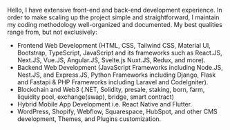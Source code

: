 Hello, I have extensive front-end and back-end development experience. In order to make scaling up the project simple and straightforward, I maintain my coding methodology well-organized and documented. My best qualities range from, but not exclusively: 
* Frontend Web Development (HTML, CSS, Tailwind CSS, Material UI, Bootstrap, TypeScript, JavaScript and its frameworks such as React.JS, Next.JS, Vue.JS, Angular.JS, Svelte.js Nuxt.JS, Redux, and more).
* Backend Web Development (JavaScript Frameworks including Node.JS, Nest.JS, and Express.JS, Python Frameworks including Django, Flask and Fastapi & PHP Frameworks including Laravel and CodeIgniter).
* Blockchain and Web3 (.NET, Solidity, presale, staking, born, farm, liquidity pool, exchange(swap), bridge, smart contract)
* Hybrid Mobile App Development i.e. React Native and Flutter. 
* WordPress, Shopify, Webflow, Squarespace, HubSpot, and other CMS development, Themes, and Plugins customization. 
